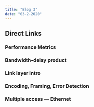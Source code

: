 ```yaml
---
title: "Blog 3"
date: "03-2-2020"
---
```


## Direct Links

### Performance Metrics

### Bandwidth-delay product

### Link layer intro

### Encoding, Framing, Error Detection

### Multiple access — Ethernet
